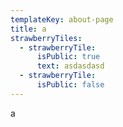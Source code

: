 ```yaml
---
templateKey: about-page
title: a
strawberryTiles:
  - strawberryTile:
      isPublic: true
      text: asdasdasd
  - strawberryTile:
      isPublic: false
---
```

a

